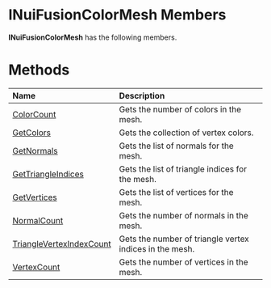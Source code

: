 INuiFusionColorMesh Members  
===========================  

**INuiFusionColorMesh** has the following members.  

<span id="publicmethodsSection"></span>

Methods  
=======  

<table>
<colgroup>
<col width="30%" />
<col width="60%" />
</colgroup>
<thead>
<tr class="header">
<th align="left">Name</th>
<th align="left">Description</th>
</tr>
</thead>
<tbody>
<tr class="odd">
<td align="left"><a href="Methods/ColorCount_Method.md">ColorCount</a></td>
<td align="left">Gets the number of colors in the mesh.</td>
</tr>
<tr class="even">
<td align="left"><a href="Methods/GetColors_Method.md">GetColors</a></td>
<td align="left">Gets the collection of vertex colors.</td>
</tr>
<tr class="odd">
<td align="left"><a href="Methods/GetNormals_Method.md">GetNormals</a></td>
<td align="left">Gets the list of normals for the mesh.</td>
</tr>
<tr class="even">
<td align="left"><a href="Methods/GetTriangleIndices_Method.md">GetTriangleIndices</a></td>
<td align="left">Gets the list of triangle indices for the mesh.</td>
</tr>
<tr class="odd">
<td align="left"><a href="Methods/GetVertices_Method.md">GetVertices</a></td>
<td align="left">Gets the list of vertices for the mesh.</td>
</tr>
<tr class="even">
<td align="left"><a href="Methods/NormalCount_Method.md">NormalCount</a></td>
<td align="left">Gets the number of normals in the mesh.</td>
</tr>
<tr class="odd">
<td align="left"><a href="Methods/TriangleVertexIndexCount.md">TriangleVertexIndexCount</a></td>
<td align="left">Gets the number of triangle vertex indices in the mesh.</td>
</tr>
<tr class="even">
<td align="left"><a href="Methods/VertexCount_Method.md">VertexCount</a></td>
<td align="left">Gets the number of vertices in the mesh.</td>
</tr>
</tbody>
</table>



<!--Please do not edit the data in the comment block below.-->
<!--
TOCTitle : INuiFusionColorMesh Members
RLTitle : INuiFusionColorMesh Members
KeywordF : INuiFusionColorMesh
KeywordK : INuiFusionColorMesh interface
KeywordK : INuiFusionColorMesh interface, all members
HelpPriority : 1
KeywordA : AllMembers.T:Microsoft.Kinect.nuikinectfusioncolorvolume.INuiFusionColorMesh
AssetID : AllMembers.T:Microsoft.Kinect.nuikinectfusioncolorvolume.INuiFusionColorMesh
Locale : en-us
CommunityContent : 1
TargetOS : Windows
TopicType : kbSyntax
DocSet : K4Wv2
ProjType : K4Wv2Proj
Technology : Kinect for Windows
Product : Kinect for Windows SDK v2
productversion : 20
-->
